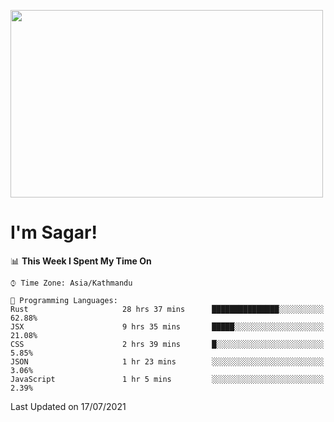 
<img src="https://media.giphy.com/media/3ornk57KwDXf81rjWM/giphy.gif" width="500" height="300" frameBorder="0" class="giphy-embed" allowFullScreen></img>

#   I'm Sagar!

<!--START_SECTION:waka-->
📊 **This Week I Spent My Time On** 

```text
⌚︎ Time Zone: Asia/Kathmandu

💬 Programming Languages: 
Rust                     28 hrs 37 mins      ███████████████░░░░░░░░░░   62.88% 
JSX                      9 hrs 35 mins       █████░░░░░░░░░░░░░░░░░░░░   21.08% 
CSS                      2 hrs 39 mins       █░░░░░░░░░░░░░░░░░░░░░░░░   5.85% 
JSON                     1 hr 23 mins        ░░░░░░░░░░░░░░░░░░░░░░░░░   3.06% 
JavaScript               1 hr 5 mins         ░░░░░░░░░░░░░░░░░░░░░░░░░   2.39%

```


 Last Updated on 17/07/2021
<!--END_SECTION:waka-->
